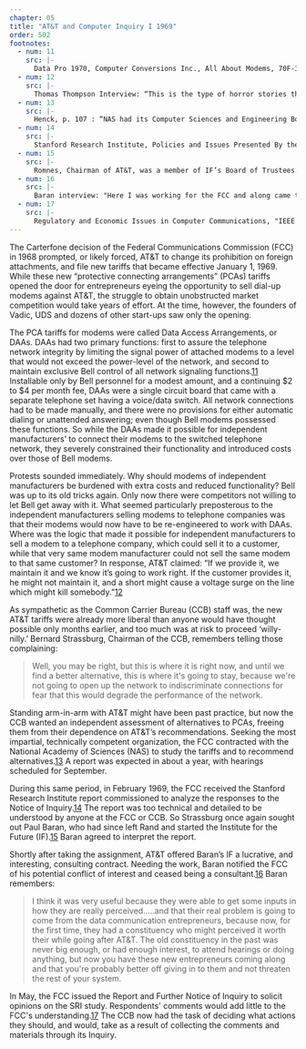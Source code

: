 ```yaml
---
chapter: 05
title: "AT&T and Computer Inquiry I 1969"
order: 502
footnotes:
  - num: 11
    src: |-
      Data Pro 1970, Computer Conversions Inc., All About Modems, 70F-300-01b
  - num: 12
    src: |- 
      Thomas Thompson Interview: “This is the type of horror stories they always raised.  So that was what we were stuck with. We were stuck with the DAA."
  - num: 13
    src: |- 
      Henck, p. 107 : “NAS had its Computer Sciences and Engineering Board set up a fourteen-member panel to analyze the considerable amount of written material submitted to the FCC. The fact that panel members were not 'pure' scientists in the sense that they drew paychecks immediately caused criticism. It was a symbol of changing attitudes that most objections were raised because two of the fourteen panelists were officials of the Bell System. The others were employed by nonprofit and/or government organizations, non-Bell manufacturers, independent telephone companies, or large users of communication services."
  - num: 14
    src: |-  
      Stanford Research Institute, Policies and Issues Presented By the Interdependence of Computer and Communications Services (Report Nos. 7379B0. 7 vols.
  - num: 15
    src: |-
      Romnes, Chairman of AT&T, was a member of IF’s Board of Trustees.
  - num: 16
    src: |- 
      Baran interview: "Here I was working for the FCC and along came this contract from AT&T, for the Institute for the Future, and we needed that work, so I told my friends at FCC that I would no longer be able to be a consultant to them, and they said: "Well, we understand, but why don't you become a general consultant to us on research and development, because we're not doing a very good job with research and development at the FCC and we could use some help, and that should be clean and shouldn't give you any problem with conflict of interest." So I said, "OK." And I said: "First of all, how much are we paying, what would have been the Chief Engineer." They said $25,000. And I said: "Well, that's not enough money to get the sort of person you really need for that top position." They said: "We know, but the Congress dictated that. It's in the legislation, and that was done purposely, because about 25% of the congressmen had some interest or other in a broadcast station, or TV, a very high correlation. It was very important to their political position. So, there was a nice strong political constituency that wanted to see the FCC weak for some time, and so that was a constraint. So I said: "Well, no, until you get this problem fixed, there's hardly very much you can do," cause the people they had were just, they were technicians. So I didn't do a lot more consulting after that one."
  - num: 17
    src: |- 
      Regulatory and Economic Issues in Computer Communications, "IEEE vol. 60, pp 1256, November 1972.
---
```


The Carterfone decision of the Federal Communications Commission (FCC) in 1968 prompted, or likely forced, AT&T to change its prohibition on foreign attachments, and file new tariffs that became effective January 1, 1969. While these new “protective connecting arrangements” (PCAs) tariffs opened the door for entrepreneurs eyeing the opportunity to sell dial-up modems against AT&T, the struggle to obtain unobstructed market competition would take years of effort. At the time, however, the founders of Vadic, UDS and dozens of other start-ups saw only the opening.

The PCA tariffs for modems were called Data Access Arrangements, or DAAs. DAAs had two primary functions: first to assure the telephone network integrity by limiting the signal power of attached modems to a level that would not exceed the power-level of the network, and second to maintain exclusive Bell control of all network signaling functions.<a name="fnloc11" href="#fn11">11</a>  Installable only by Bell personnel for a modest amount, and a continuing $2 to $4 per month fee, DAAs were a single circuit board that came with a separate telephone set having a voice/data switch. All network connections had to be made manually, and there were no provisions for either automatic dialing or unattended answering; even though Bell modems possessed these functions. So while the DAAs made it possible for independent manufacturers’ to connect their modems to the switched telephone network, they severely constrained their functionality and introduced costs over those of Bell modems.

Protests sounded immediately. Why should modems of independent manufacturers be burdened with extra costs and reduced functionality? Bell was up to its old tricks again. Only now there were competitors not willing to let Bell get away with it. What seemed particularly preposterous to the independent manufacturers selling modems to telephone companies was that their modems would now have to be re-engineered to work with DAAs. Where was the logic that made it possible for independent manufacturers to sell a modem to a telephone company, which could sell it to a customer, while that very same modem manufacturer could not sell the same modem to that same customer? In response, AT&T claimed: “If we provide it, we maintain it and we know it’s going to work right. If the customer provides it, he might not maintain it, and a short might cause a voltage surge on the line which might kill somebody.”<a name="fnloc12" href="#fn12">12</a>

As sympathetic as the Common Carrier Bureau (CCB) staff was, the new AT&T tariffs were already more liberal than anyone would have thought possible only months earlier, and too much was at risk to proceed ‘willy-nilly.’ Bernard Strassburg, Chairman of the CCB, remembers telling those complaining:

>Well, you may be right, but this is where it is right now, and until we find a better alternative, this is where it's going to stay, because we're not going to open up the network to indiscriminate connections for fear that this would degrade the performance of the network.

Standing arm-in-arm with AT&T might have been past practice, but now the CCB wanted an independent assessment of alternatives to PCAs, freeing them from their dependence on AT&T’s recommendations. Seeking the most impartial, technically competent organization, the FCC contracted with the National Academy of Sciences (NAS) to study the tariffs and to recommend alternatives.<a name="fnloc13" href="#fn13">13</a>  A report was expected in about a year, with hearings scheduled for September.

During this same period, in February 1969, the FCC received the Stanford Research Institute report commissioned to analyze the responses to the Notice of Inquiry.<a name="fnloc14" href="#fn14">14</a>  The report was too technical and detailed to be understood by anyone at the FCC or CCB. So Strassburg once again sought out Paul Baran, who had since left Rand and started the Institute for the Future (IF).<a name="fnloc15" href="#fn15">15</a>  Baran agreed to interpret the report.

Shortly after taking the assignment, AT&T offered Baran’s IF a lucrative, and interesting, consulting contract. Needing the work, Baran notified the FCC of his potential conflict of interest and ceased being a consultant.<a name="fnloc16" href="#fn16">16</a>  Baran remembers:

>I think it was very useful because they were able to get some inputs in how they are really perceived.....and that their real problem is going to come from the data communication entrepreneurs, because now, for the first time, they had a constituency who might perceived it worth their while going after AT&T. The old constituency in the past was never big enough, or had enough interest, to attend hearings or doing anything, but now you have these new entrepreneurs coming along and that you're probably better off giving in to them and not threaten the rest of your system.

In May, the FCC issued the Report and Further Notice of Inquiry to solicit opinions on the SRI study. Respondents' comments would add little to the FCC's understanding.<a name="fnloc17" href="#fn17">17</a>  The CCB now had the task of deciding what actions they should, and would, take as a result of collecting the comments and materials through its Inquiry.

